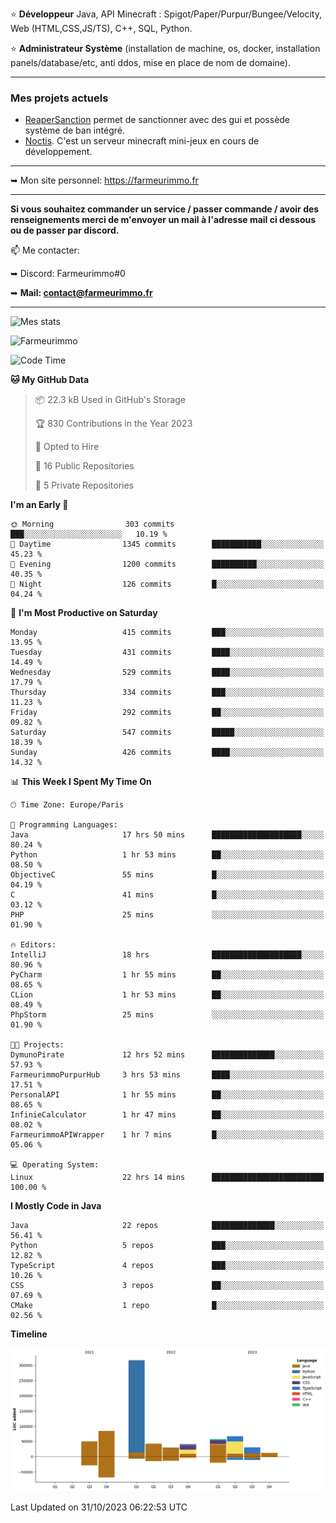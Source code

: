 ⭐ **Développeur** Java, API Minecraft : Spigot/Paper/Purpur/Bungee/Velocity, Web (HTML,CSS,JS/TS), C++, SQL, Python.

⭐ **Administrateur Système** (installation de machine, os, docker, installation panels/database/etc, anti ddos, mise en place de nom de domaine).

---

### Mes projets actuels
- [ReaperSanction](https://www.spigotmc.org/resources/reapersanction.89580/) permet de sanctionner avec des gui et possède système de ban intégré.
- [Noctis](https://discord.gg/ydRurvUJ8U). C'est un serveur minecraft mini-jeux en cours de développement.

---

➥ Mon site personnel: https://farmeurimmo.fr

---

**Si vous souhaitez commander un service / passer commande / avoir des renseignements merci de m'envoyer un mail à l'adresse mail ci dessous ou de passer par discord.**

📫 Me contacter:
 
   ➥ Discord: Farmeurimmo#0
   
   ➥ **Mail: contact@farmeurimmo.fr**

---

![Mes stats](https://github-readme-stats.farmeurimmo.fr/api?username=Farmeurimmo&count_private=true&show_icons=true&theme=radical)

<img src="https://komarev.com/ghpvc/?username=Farmeurimmo" alt="Farmeurimmo" />

<!--START_SECTION:waka-->
![Code Time](http://img.shields.io/badge/Code%20Time-990%20hrs%2040%20mins-blue)

**🐱 My GitHub Data** 

> 📦 22.3 kB Used in GitHub's Storage 
 > 
> 🏆 830 Contributions in the Year 2023
 > 
> 💼 Opted to Hire
 > 
> 📜 16 Public Repositories 
 > 
> 🔑 5 Private Repositories 
 > 
**I'm an Early 🐤** 

```text
🌞 Morning                303 commits         ███░░░░░░░░░░░░░░░░░░░░░░   10.19 % 
🌆 Daytime                1345 commits        ███████████░░░░░░░░░░░░░░   45.23 % 
🌃 Evening                1200 commits        ██████████░░░░░░░░░░░░░░░   40.35 % 
🌙 Night                  126 commits         █░░░░░░░░░░░░░░░░░░░░░░░░   04.24 % 
```
📅 **I'm Most Productive on Saturday** 

```text
Monday                   415 commits         ███░░░░░░░░░░░░░░░░░░░░░░   13.95 % 
Tuesday                  431 commits         ████░░░░░░░░░░░░░░░░░░░░░   14.49 % 
Wednesday                529 commits         ████░░░░░░░░░░░░░░░░░░░░░   17.79 % 
Thursday                 334 commits         ███░░░░░░░░░░░░░░░░░░░░░░   11.23 % 
Friday                   292 commits         ██░░░░░░░░░░░░░░░░░░░░░░░   09.82 % 
Saturday                 547 commits         █████░░░░░░░░░░░░░░░░░░░░   18.39 % 
Sunday                   426 commits         ████░░░░░░░░░░░░░░░░░░░░░   14.32 % 
```


📊 **This Week I Spent My Time On** 

```text
🕑︎ Time Zone: Europe/Paris

💬 Programming Languages: 
Java                     17 hrs 50 mins      ████████████████████░░░░░   80.24 % 
Python                   1 hr 53 mins        ██░░░░░░░░░░░░░░░░░░░░░░░   08.50 % 
ObjectiveC               55 mins             █░░░░░░░░░░░░░░░░░░░░░░░░   04.19 % 
C                        41 mins             █░░░░░░░░░░░░░░░░░░░░░░░░   03.12 % 
PHP                      25 mins             ░░░░░░░░░░░░░░░░░░░░░░░░░   01.90 % 

🔥 Editors: 
IntelliJ                 18 hrs              ████████████████████░░░░░   80.96 % 
PyCharm                  1 hr 55 mins        ██░░░░░░░░░░░░░░░░░░░░░░░   08.65 % 
CLion                    1 hr 53 mins        ██░░░░░░░░░░░░░░░░░░░░░░░   08.49 % 
PhpStorm                 25 mins             ░░░░░░░░░░░░░░░░░░░░░░░░░   01.90 % 

🐱‍💻 Projects: 
DymunoPirate             12 hrs 52 mins      ██████████████░░░░░░░░░░░   57.93 % 
FarmeurimmoPurpurHub     3 hrs 53 mins       ████░░░░░░░░░░░░░░░░░░░░░   17.51 % 
PersonalAPI              1 hr 55 mins        ██░░░░░░░░░░░░░░░░░░░░░░░   08.65 % 
InfinieCalculator        1 hr 47 mins        ██░░░░░░░░░░░░░░░░░░░░░░░   08.02 % 
FarmeurimmoAPIWrapper    1 hr 7 mins         █░░░░░░░░░░░░░░░░░░░░░░░░   05.06 % 

💻 Operating System: 
Linux                    22 hrs 14 mins      █████████████████████████   100.00 % 
```

**I Mostly Code in Java** 

```text
Java                     22 repos            ██████████████░░░░░░░░░░░   56.41 % 
Python                   5 repos             ███░░░░░░░░░░░░░░░░░░░░░░   12.82 % 
TypeScript               4 repos             ███░░░░░░░░░░░░░░░░░░░░░░   10.26 % 
CSS                      3 repos             ██░░░░░░░░░░░░░░░░░░░░░░░   07.69 % 
CMake                    1 repo              █░░░░░░░░░░░░░░░░░░░░░░░░   02.56 % 
```



**Timeline**

![Lines of Code chart](https://raw.githubusercontent.com/Farmeurimmo/Farmeurimmo/main/assets/bar_graph.png)


 Last Updated on 31/10/2023 06:22:53 UTC
<!--END_SECTION:waka-->
